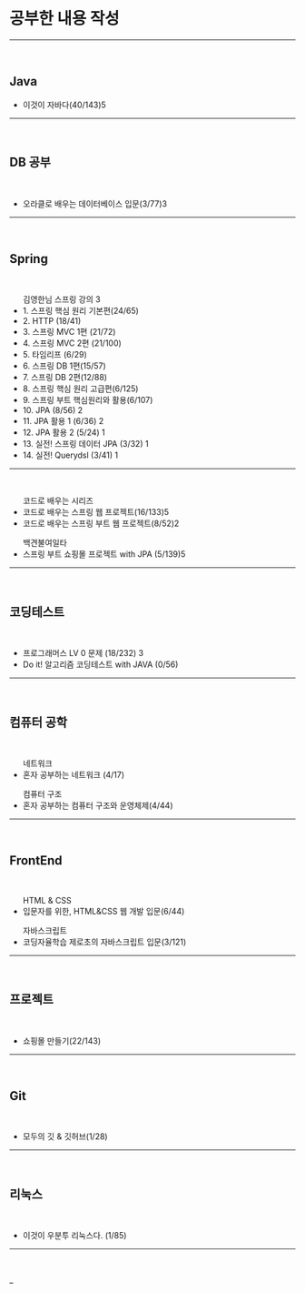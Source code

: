 <h1>공부한 내용 작성 </h1>
<hr>
<br>

<h2> Java </h2>
<ul>
 <li>이것이 자바다(40/143)5 </li>
</ul>
<hr>
<br>

<h2> DB 공부 </h2><br>
<ul> 
 <li> 오라클로 배우는 데이터베이스 입문(3/77)3 </li>
</ul>
<hr>
<br>

<h2> Spring </h2>
<br>
<ul> 김영한님 스프링 강의 3
 <li> 1. 스프링 핵심 원리 기본편(24/65)</li>
 <li> 2. HTTP (18/41)</li> 
 <li> 3. 스프링 MVC 1편 (21/72) </li>
 <li> 4. 스프링 MVC 2편 (21/100) </li>
 <li> 5. 타임리프 (6/29)  </li>
 <li> 6. 스프링 DB 1편(15/57) </li>
 <li> 7. 스프링 DB 2편(12/88)  </li>
 
 <li> 8. 스프링 핵심 원리 고급편(6/125) </li>
 <li> 9. 스프링 부트 핵심원리와 활용(6/107) </li>
 
 <li> 10. JPA (8/56) 2</li>
 <li> 11. JPA 활용 1 (6/36) 2</li>
 <li> 12. JPA 활용 2 (5/24) 1</li>
 <li> 13. 실전! 스프링 데이터 JPA (3/32) 1</li>
 <li> 14. 실전! Querydsl (3/41) 1</li>
</ul>
<hr>
<br>
<ul> 코드로 배우는 시리즈 
    <li>코드로 배우는 스프링 웹 프로젝트(16/133)5</li>
    <li>코드로 배우는 스프링 부트 웹 프로젝트(8/52)2</li>
</ul>
<ul> 백견불여일타
    <li>스프링 부트 쇼핑몰 프로젝트 with JPA (5/139)5</li>
</ul>
<hr>
<br>

<h2> 코딩테스트 </h2><br>
<ul> 
 <li> 프로그래머스 LV 0 문제 (18/232) 3 </li>
 <li> Do it! 알고리즘 코딩테스트 with JAVA (0/56)</li>
</ul>
<hr>
<br>

<h2> 컴퓨터 공학 </h2><br>
<ul> 네트워크
 <li> 혼자 공부하는 네트워크 (4/17) </li>
</ul>
<ul> 컴퓨터 구조
 <li> 혼자 공부하는 컴퓨터 구조와 운영체제(4/44) </li>
</ul>
<hr>
<br>

<h2> FrontEnd</h2><br>
<ul> HTML & CSS
    <li>입문자를 위한, HTML&CSS 웹 개발 입문(6/44)</li>
</ul>
<ul> 자바스크립트
    <li> 코딩자율학습 제로초의 자바스크립트 입문(3/121)  </li>
</ul>
<hr>
<br>

<h2> 프로젝트</h2><br>
<ul> 
    <li>쇼핑몰 만들기(22/143)</li>
</ul>
<hr>
<br>

<h2> Git</h2><br>
<ul> 
    <li>모두의 깃 & 깃허브(1/28)</li>
</ul>
<hr>
<br>

<h2> 리눅스</h2><br>
<ul> 
    <li>이것이 우분투 리눅스다. (1/85) </li>
</ul>
<hr>
<br>













_
